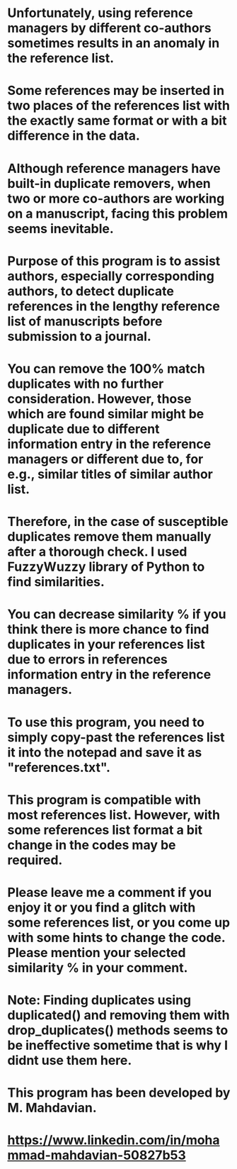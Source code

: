 # Unfortunately, using reference managers by different co-authors sometimes results in an anomaly in the reference list.
# Some references may be inserted in two places of the references list with the exactly same format or with a bit difference in the data.
# Although reference managers have built-in duplicate removers, when two or more co-authors are working on a manuscript, facing this problem seems inevitable.
# Purpose of this program is to assist authors, especially corresponding authors, to detect duplicate references in the lengthy reference list of manuscripts before submission to a journal.
# You can remove the 100% match duplicates with no further consideration. However, those which are found similar might be duplicate due to different information entry in the reference managers or different due to, for e.g., similar titles of similar author list.
# Therefore, in the case of susceptible duplicates remove them manually after a thorough check. I used FuzzyWuzzy library of Python to find similarities. 
# You can decrease similarity % if you think there is more chance to find duplicates in your references list due to errors in references information entry in the reference managers.

# To use this program, you need to simply copy-past the references list it into the notepad and save it as "references.txt".
# This program is compatible with most references list. However, with some references list format a bit change in the codes may be required.
# Please leave me a comment if you enjoy it or you find a glitch with some references list, or you come up with some hints to change the code. Please mention your selected similarity % in your comment.

# Note: Finding duplicates using duplicated() and removing them with drop_duplicates() methods seems to be ineffective sometime that is why I didnt use them here. 

# This program has been developed by M. Mahdavian.
# https://www.linkedin.com/in/mohammad-mahdavian-50827b53
